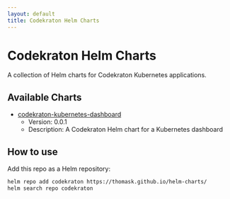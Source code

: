 ```yaml
---
layout: default
title: Codekraton Helm Charts
---
```


# Codekraton Helm Charts

A collection of Helm charts for Codekraton Kubernetes applications.

## Available Charts

- [codekraton-kubernetes-dashboard](https://thomask.github.io/helm-charts/codekraton-kubernetes-dashboard-0.0.1.tgz)
    - Version: 0.0.1
    - Description: A Codekraton Helm chart for a Kubernetes dashboard

<!-- Add more charts here as you publish them -->

## How to use

Add this repo as a Helm repository:

```sh
helm repo add codekraton https://thomask.github.io/helm-charts/
helm search repo codekraton